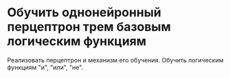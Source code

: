 # Обучить однонейронный перцептрон трем базовым логическим функциям
 Реализовать перцептрон и механизм его обучения. Обучить логическим функциям "и", "или", "не".
